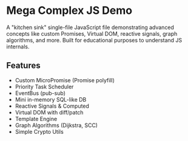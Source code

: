 # Mega Complex JS Demo

A "kitchen sink" single-file JavaScript file demonstrating advanced concepts like custom Promises, Virtual DOM, reactive signals, graph algorithms, and more. Built for educational purposes to understand JS internals.

## Features
- Custom MicroPromise (Promise polyfill)
- Priority Task Scheduler
- EventBus (pub-sub)
- Mini in-memory SQL-like DB
- Reactive Signals & Computed
- Virtual DOM with diff/patch
- Template Engine
- Graph Algorithms (Dijkstra, SCC)
- Simple Crypto Utils
